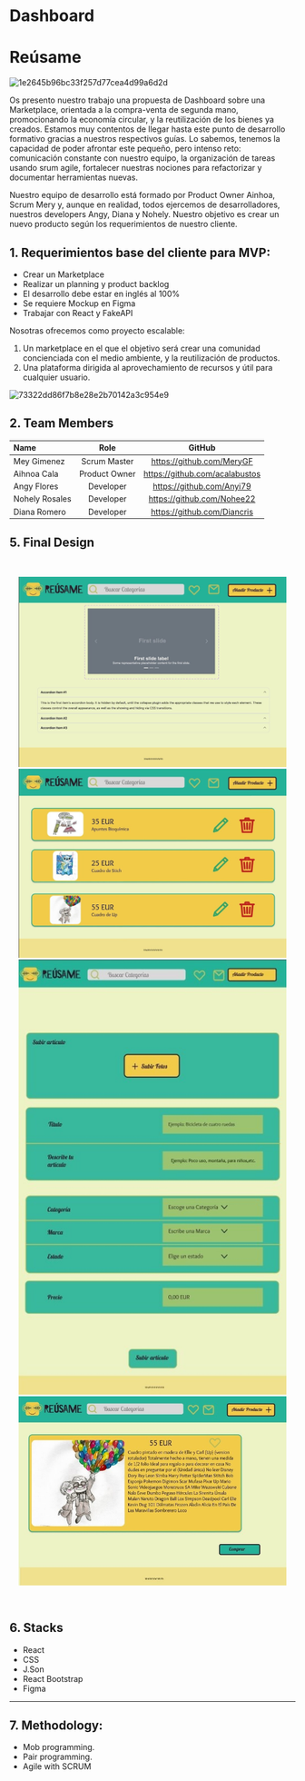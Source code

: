 # Dashboard
<h1>Reúsame</h1>

![1e2645b96bc33f257d77cea4d99a6d2d](https://github.com/acalabustos/Dashboard/blob/042c21a2da36d6f06c9b0bfec1d55990d3a30f82/src/Img/B.jpg)

<p> Os presento nuestro trabajo una propuesta de Dashboard sobre una Marketplace, orientada a la compra-venta de segunda mano, promocionando la economía circular,
y la reutilización de los bienes ya creados. 
Estamos muy contentos de llegar hasta este punto de desarrollo formativo gracias a nuestros respectivos guías. 
Lo sabemos, tenemos la capacidad de poder afrontar este pequeño, pero intenso reto: comunicación constante con nuestro equipo, 
la organización de tareas usando srum agile, fortalecer nuestras nociones para refactorizar y documentar herramientas nuevas. 

Nuestro equipo de desarrollo está formado por Product Owner Ainhoa, Scrum Mery y, aunque en realidad, todos ejercemos de desarrolladores, 
nuestros developers Angy, Diana y Nohely.  Nuestro objetivo es crear un nuevo producto según los requerimientos de nuestro cliente. <p>
  
<h2>1. Requerimientos base del cliente para MVP:</h2>
<ul>
 <li> Crear un Marketplace </li>
<li> Realizar un planning y product backlog</li>
<li> El desarrollo debe estar en inglés al 100%</li>
<li> Se requiere Mockup en Figma</li>
<li> Trabajar con React y FakeAPI </li>
</ul>

Nosotras ofrecemos como proyecto escalable:
1. Un marketplace en el que el objetivo será crear una comunidad concienciada con el medio ambiente, y la reutilización de productos.
2. Una plataforma dirigida al aprovechamiento de recursos y útil para cualquier usuario. 

![73322dd86f7b8e28e2b70142a3c954e9](https://github.com/acalabustos/Dashboard/blob/e53f97006b4de9baa1fa0df75920473efb121763/src/Img/C.jpg)

## 2. Team Members

| Name | Role | GitHub |
| :--- | :---: | :---: | 
| Mey Gimenez |  Scrum Master | https://github.com/MeryGF | 
| Aihnoa Cala | Product Owner | https://github.com/acalabustos | 
| Angy Flores  | Developer | https://github.com/Anyi79| 
| Nohely Rosales | Developer |https://github.com/Nohee22 | 
| Diana Romero | Developer| https://github.com/Diancris| 

<h2>5. Final Design</h2> 
<div style="heigth:auto; display:flex; flex-wrap:wrap; justify-content:center; padding:1rem">

![Mockup (1)](https://github.com/acalabustos/Dashboard/blob/e53f97006b4de9baa1fa0df75920473efb121763/src/Img/carrusel.jpg)
![Mockup (2)](https://github.com/acalabustos/Dashboard/blob/e53f97006b4de9baa1fa0df75920473efb121763/src/Img/card%20amarilla.jpg)
![Mockup (3)](https://github.com/acalabustos/Dashboard/blob/e53f97006b4de9baa1fa0df75920473efb121763/src/Img/formulario.jpg)
![Mockup (4)](https://github.com/acalabustos/Dashboard/blob/e53f97006b4de9baa1fa0df75920473efb121763/src/Img/card%20up.jpg)
</div>


<h2>6. Stacks</h2>
<ul>
<li>React</li>
<li>CSS</li>
<li>J.Son</li>
<li>React Bootstrap</li>
<li>Figma</li>
</ul>


***

<h2>7. Methodology:</h2>
<ul>
<li>Mob programming.</li>
<li>Pair programming.</li>
<li>Agile with SCRUM</li>
